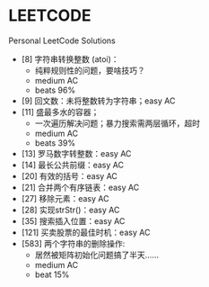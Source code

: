 # LEETCODE
Personal LeetCode Solutions

- [8] 字符串转换整数 (atoi)：
    - 纯粹规则性的问题，要啥技巧？
    - medium AC
    - beats 96%
- [9] 回文数：未将整数转为字符串；easy AC
- [11] 盛最多水的容器；
    - 一次遍历解决问题；暴力搜索需两层循环，超时
    - medium AC
    - beats 39%
- [13] 罗马数字转整数：easy AC
- [14] 最长公共前缀：easy AC
- [20] 有效的括号：easy AC
- [21] 合并两个有序链表：easy AC
- [27] 移除元素：easy AC
- [28] 实现strStr()：easy AC
- [35] 搜索插入位置：easy AC
- [121] 买卖股票的最佳时机：easy AC
- [583] 两个字符串的删除操作:
    - 居然被矩阵初始化问题搞了半天……
    - medium AC
    - beat 15%